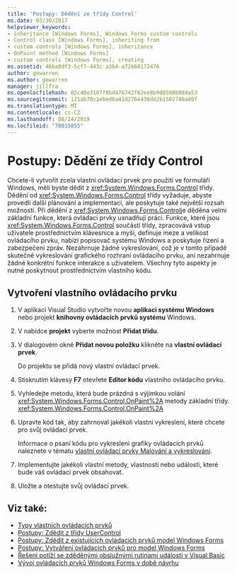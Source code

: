 ```yaml
---
title: 'Postupy: Dědění ze třídy Control'
ms.date: 03/30/2017
helpviewer_keywords:
- inheritance [Windows Forms], Windows Forms custom controls
- Control class [Windows Forms], inheriting from
- custom controls [Windows Forms], inheritance
- OnPaint method [Windows Forms]
- custom controls [Windows Forms], creating
ms.assetid: 46ba0df3-5cf7-443c-a3b4-a72660172476
author: gewarren
ms.author: gewarren
manager: jillfra
ms.openlocfilehash: 02c40e310778bd476742f62ee8b9d8598b084a53
ms.sourcegitcommit: 121ab70c1ebedba41d276e436dd2b1502748a49f
ms.translationtype: MT
ms.contentlocale: cs-CZ
ms.lasthandoff: 08/24/2019
ms.locfileid: "70015855"
---
```

# <a name="how-to-inherit-from-the-control-class"></a>Postupy: Dědění ze třídy Control

Chcete-li vytvořit zcela vlastní ovládací prvek pro použití ve formuláři Windows, měli byste dědit z <xref:System.Windows.Forms.Control> třídy. Dědění od <xref:System.Windows.Forms.Control> třídy vyžaduje, abyste provedli další plánování a implementaci, ale poskytuje také největší rozsah možností. Při dědění z <xref:System.Windows.Forms.Control>je děděna velmi základní funkce, která ovládací prvky usnadňují práci. Funkce, které jsou <xref:System.Windows.Forms.Control> součástí třídy, zpracovává vstup uživatele prostřednictvím klávesnice a myši, definuje meze a velikost ovládacího prvku, nabízí popisovač systému Windows a poskytuje řízení a zabezpečení zpráv. Nezahrnuje žádné vykreslování, což je v tomto případě skutečné vykreslování grafického rozhraní ovládacího prvku, ani nezahrnuje žádné konkrétní funkce interakce s uživatelem. Všechny tyto aspekty je nutné poskytnout prostřednictvím vlastního kódu.

## <a name="to-create-a-custom-control"></a>Vytvoření vlastního ovládacího prvku

1. V aplikaci Visual Studio vytvořte novou **aplikaci systému Windows** nebo projekt **knihovny ovládacích prvků systému** Windows.

2. V nabídce **projekt** vyberte možnost **Přidat třídu**.

3. V dialogovém okně **Přidat novou položku** klikněte na **vlastní ovládací prvek**.

   Do projektu se přidá nový vlastní ovládací prvek.

4. Stisknutím klávesy **F7** otevřete **Editor kódu** vlastního ovládacího prvku.

5. Vyhledejte metodu, která bude prázdná s výjimkou volání <xref:System.Windows.Forms.Control.OnPaint%2A> metody základní třídy. <xref:System.Windows.Forms.Control.OnPaint%2A>

6. Upravte kód tak, aby zahrnoval jakékoli vlastní vykreslení, které chcete pro svůj ovládací prvek.

   Informace o psaní kódu pro vykreslení grafiky ovládacích prvků naleznete v tématu [vlastní ovládací prvky Malování a vykreslování](custom-control-painting-and-rendering.md).

7. Implementujte jakékoli vlastní metody, vlastnosti nebo události, které bude váš ovládací prvek obsahovat.

8. Uložte a otestujte svůj ovládací prvek.

## <a name="see-also"></a>Viz také:

- [Typy vlastních ovládacích prvků](varieties-of-custom-controls.md)
- [Postupy: Zdědit z třídy UserControl](how-to-inherit-from-the-usercontrol-class.md)
- [Postupy: Zdědit z existujících ovládacích prvků model Windows Forms](how-to-inherit-from-existing-windows-forms-controls.md)
- [Postupy: Vytváření ovládacích prvků pro model Windows Forms](how-to-author-controls-for-windows-forms.md)
- [Řešení potíží se zděděnými obslužnými rutinami událostí v Visual Basic](../../../visual-basic/programming-guide/language-features/events/troubleshooting-inherited-event-handlers.md)
- [Vývoj ovládacích prvků Windows Forms v době návrhu](developing-windows-forms-controls-at-design-time.md)
